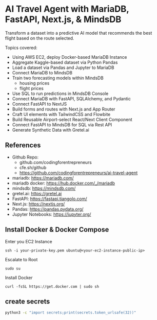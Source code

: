 # AI Travel Agent with MariaDB, FastAPI, Next.js, & MindsDB

Transform a dataset into a predictive AI model that recommends the best flight based on the route selected.

Topics covered:
- Using AWS EC2, deploy Docker-based MariaDB Instance
- Aggregate Kaggle-based dataset via Python Pandas
- Load a dataset via Pandas and Jupyter to MariaDB
- Connect MariaDB to MindsDB
- Train two forecasting models within MindsDB
    - housing prices
    - flight prices
- Use SQL to run predictions in MindsDB Console
- Connect MariaDB with FastAPI, SQLAlchemy, and Pydantic
- Connect FastAPI to NextJS
- Build forms and routes with Next.js and App Router
- Craft UI elements with TailwindCSS and Flowbite
- Build Reusable Airport-select React/Next Client Component
- Connect FastAPI to MindsDB for SQL via Rest API
- Generate Synthetic Data with Gretel.ai

## References

- Github Repo:
    - github.com/codingforentrepreneurs
    - cfe.sh/github
    - https://github.com/codingforentrepreneurs/ai-travel-agent
- mariadb: https://mariadb.com/
- mariadb docker: https://hub.docker.com/_/mariadb
- mindsdb: https://mindsdb.com/
- gretel.ai: https://gretel.ai
- FastAPI: https://fastapi.tiangolo.com/
- Next.js: https://nextjs.org/
- Pandas: https://pandas.pydata.org/
- Jupyter Notebooks: https://jupyter.org/


## Install Docker & Docker Compose

Enter you EC2 Instance
```
ssh -i your-private-key.pem ubuntu@<your-ec2-instance-public-ip>
```

Escalate to Root
```
sudo su
```

Install Docker
```
curl -fsSL https://get.docker.com | sudo sh
```


## create secrets

```bash
python3 -c "import secrets;print(secrets.token_urlsafe(32))"
```
